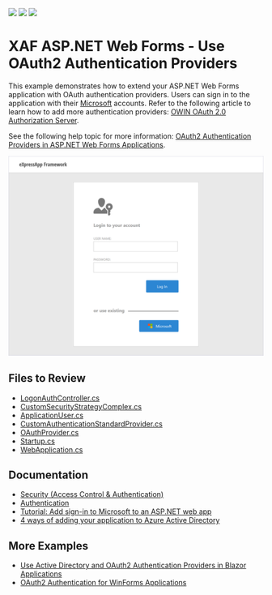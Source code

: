 <!-- default badges list -->
![](https://img.shields.io/endpoint?url=https://codecentral.devexpress.com/api/v1/VersionRange/128594415/22.1.6%2B)
[![](https://img.shields.io/badge/Open_in_DevExpress_Support_Center-FF7200?style=flat-square&logo=DevExpress&logoColor=white)](https://supportcenter.devexpress.com/ticket/details/T535280)
[![](https://img.shields.io/badge/📖_How_to_use_DevExpress_Examples-e9f6fc?style=flat-square)](https://docs.devexpress.com/GeneralInformation/403183)
<!-- default badges end -->

# XAF ASP.NET Web Forms - Use OAuth2 Authentication Providers

This example demonstrates how to extend your ASP.NET Web Forms application with OAuth authentication providers. Users can sign in to the application with their [Microsoft](https://learn.microsoft.com/en-us/azure/active-directory/develop/tutorial-v2-asp-webapp) accounts. Refer to the following article to learn how to add more authentication providers: [OWIN OAuth 2.0 Authorization Server](https://docs.microsoft.com/en-us/aspnet/aspnet/overview/owin-and-katana/owin-oauth-20-authorization-server).

See the following help topic for more information: [OAuth2 Authentication Providers in ASP.NET Web Forms Applications](https://docs.devexpress.com/eXpressAppFramework/403582/data-security-and-safety/security-system/authentication/oauth2-authentication-providers-in-web-forms-applications).

![The extended login form](./media/LogonPageWithOAuthProviders.png)


## Files to Review

* [LogonAuthController.cs](./CS/MySolution.Module.Web/Controllers/LogonAuthController.cs)
* [CustomSecurityStrategyComplex.cs](./CS/MySolution.Module.Web/Security/CustomSecurityStrategyComplex.cs)
* [ApplicationUser.cs](./CS/MySolution.Module/BusinessObjects/ApplicationUser.cs)
* [CustomAuthenticationStandardProvider.cs](./CS/MySolution.Module/Security/CustomAuthenticationStandardProvider.cs)
* [OAuthProvider.cs](./CS/MySolution.Web/Security/OAuthProvider.cs)
* [Startup.cs](./CS/MySolution.Web/Startup.cs)
* [WebApplication.cs](./CS/MySolution.Web/WebApplication.cs)

## Documentation

* [Security (Access Control & Authentication)](https://docs.devexpress.com/eXpressAppFramework/113366/data-security-and-safety/security-system)
* [Authentication](https://docs.devexpress.com/eXpressAppFramework/119064/data-security-and-safety/security-system/authentication)
* [Tutorial: Add sign-in to Microsoft to an ASP.NET web app](https://learn.microsoft.com/en-us/azure/active-directory/develop/tutorial-v2-asp-webapp)
* [4 ways of adding your application to Azure Active Directory](https://techcommunity.microsoft.com/t5/azure-developer-community-blog/4-ways-of-adding-your-application-to-azure-active-directory/ba-p/336369)

## More Examples

* [Use Active Directory and OAuth2 Authentication Providers in Blazor Applications](https://docs.devexpress.com/eXpressAppFramework/402197/task-based-help/security/how-to-use-active-directory-and-oauth2-authentication-providers-in-blazor-applications)
* [OAuth2 Authentication for WinForms Applications](https://www.devexpress.com/Support/Center/p/T567978)
